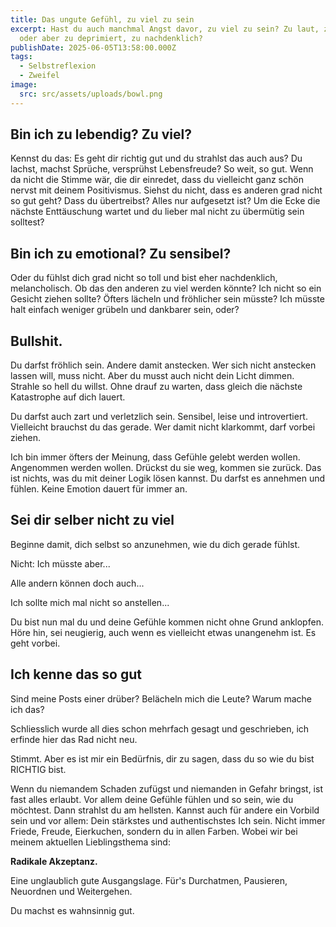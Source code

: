 ```yaml
---
title: Das ungute Gefühl, zu viel zu sein
excerpt: Hast du auch manchmal Angst davor, zu viel zu sein? Zu laut, zu quirlig
  oder aber zu deprimiert, zu nachdenklich?
publishDate: 2025-06-05T13:58:00.000Z
tags:
  - Selbstreflexion
  - Zweifel
image:
  src: src/assets/uploads/bowl.png
---
```

## Bin ich zu lebendig? Zu viel?



Kennst du das: Es geht dir richtig gut und du strahlst das auch aus? Du lachst, machst Sprüche, versprühst Lebensfreude? So weit, so gut. Wenn da nicht die Stimme wär, die dir einredet, dass du vielleicht ganz schön nervst mit deinem Positivismus. Siehst du nicht, dass es anderen grad nicht so gut geht? Dass du übertreibst? Alles nur aufgesetzt ist? Um die Ecke die nächste Enttäuschung wartet und du lieber mal nicht zu übermütig sein solltest?



## Bin ich zu emotional? Zu sensibel?

Oder du fühlst dich grad nicht so toll und bist eher nachdenklich, melancholisch. Ob das den anderen zu viel werden könnte? Ich nicht so ein Gesicht ziehen sollte? Öfters lächeln und fröhlicher sein müsste? Ich müsste halt einfach weniger grübeln und dankbarer sein, oder?



## Bullshit.



Du darfst fröhlich sein. Andere damit anstecken. Wer sich nicht anstecken lassen will, muss nicht. Aber du musst auch nicht dein Licht dimmen. Strahle so hell du willst. Ohne drauf zu warten, dass gleich die nächste Katastrophe auf dich lauert.

Du darfst auch zart und verletzlich sein. Sensibel, leise und introvertiert. Vielleicht brauchst du das gerade. Wer damit nicht klarkommt, darf vorbei ziehen.

Ich bin immer öfters der Meinung, dass Gefühle gelebt werden wollen. Angenommen werden wollen. Drückst du sie weg, kommen sie zurück. Das ist nichts, was du mit deiner Logik lösen kannst. Du darfst es annehmen und fühlen. Keine Emotion dauert für immer an.



## Sei dir selber nicht zu viel



Beginne damit, dich selbst so anzunehmen, wie du dich gerade fühlst. 

Nicht: Ich müsste aber...

Alle andern können doch auch...

Ich sollte mich mal nicht so anstellen...

Du bist nun mal du und deine Gefühle kommen nicht ohne Grund anklopfen. Höre hin, sei neugierig, auch wenn es vielleicht etwas unangenehm ist. Es geht vorbei.



## Ich kenne das so gut



Sind meine Posts einer drüber? Belächeln mich die Leute? Warum mache ich das?

Schliesslich wurde all dies schon mehrfach gesagt und geschrieben, ich erfinde hier das Rad nicht neu.

Stimmt. Aber es ist mir ein Bedürfnis, dir zu sagen, dass du so wie du bist RICHTIG bist. 

Wenn du niemandem Schaden zufügst und niemanden in Gefahr bringst, ist fast alles erlaubt. Vor allem deine Gefühle fühlen und so sein, wie du möchtest. Dann strahlst du am hellsten. Kannst auch für andere ein Vorbild sein und vor allem: Dein stärkstes und authentischstes Ich sein. Nicht immer Friede, Freude, Eierkuchen, sondern du in allen Farben. Wobei wir bei meinem aktuellen Lieblingsthema sind:

**Radikale Akzeptanz.**

Eine unglaublich gute Ausgangslage. Für's Durchatmen, Pausieren, Neuordnen und Weitergehen.

Du machst es wahnsinnig gut.
